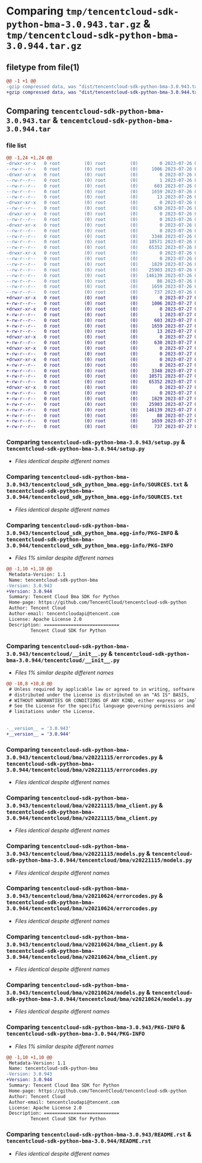 # Comparing `tmp/tencentcloud-sdk-python-bma-3.0.943.tar.gz` & `tmp/tencentcloud-sdk-python-bma-3.0.944.tar.gz`

## filetype from file(1)

```diff
@@ -1 +1 @@
-gzip compressed data, was "dist/tencentcloud-sdk-python-bma-3.0.943.tar", last modified: Wed Jul 26 00:31:40 2023, max compression
+gzip compressed data, was "dist/tencentcloud-sdk-python-bma-3.0.944.tar", last modified: Thu Jul 27 02:09:38 2023, max compression
```

## Comparing `tencentcloud-sdk-python-bma-3.0.943.tar` & `tencentcloud-sdk-python-bma-3.0.944.tar`

### file list

```diff
@@ -1,24 +1,24 @@
-drwxr-xr-x   0 root         (0) root         (0)        0 2023-07-26 00:31:40.000000 tencentcloud-sdk-python-bma-3.0.943/
--rw-r--r--   0 root         (0) root         (0)     1006 2023-07-26 00:31:40.000000 tencentcloud-sdk-python-bma-3.0.943/setup.py
-drwxr-xr-x   0 root         (0) root         (0)        0 2023-07-26 00:31:40.000000 tencentcloud-sdk-python-bma-3.0.943/tencentcloud_sdk_python_bma.egg-info/
--rw-r--r--   0 root         (0) root         (0)        1 2023-07-26 00:31:40.000000 tencentcloud-sdk-python-bma-3.0.943/tencentcloud_sdk_python_bma.egg-info/dependency_links.txt
--rw-r--r--   0 root         (0) root         (0)      603 2023-07-26 00:31:40.000000 tencentcloud-sdk-python-bma-3.0.943/tencentcloud_sdk_python_bma.egg-info/SOURCES.txt
--rw-r--r--   0 root         (0) root         (0)     1659 2023-07-26 00:31:40.000000 tencentcloud-sdk-python-bma-3.0.943/tencentcloud_sdk_python_bma.egg-info/PKG-INFO
--rw-r--r--   0 root         (0) root         (0)       13 2023-07-26 00:31:40.000000 tencentcloud-sdk-python-bma-3.0.943/tencentcloud_sdk_python_bma.egg-info/top_level.txt
-drwxr-xr-x   0 root         (0) root         (0)        0 2023-07-26 00:31:40.000000 tencentcloud-sdk-python-bma-3.0.943/tencentcloud/
--rw-r--r--   0 root         (0) root         (0)      630 2023-07-26 00:31:40.000000 tencentcloud-sdk-python-bma-3.0.943/tencentcloud/__init__.py
-drwxr-xr-x   0 root         (0) root         (0)        0 2023-07-26 00:31:40.000000 tencentcloud-sdk-python-bma-3.0.943/tencentcloud/bma/
--rw-r--r--   0 root         (0) root         (0)        0 2023-07-26 00:31:40.000000 tencentcloud-sdk-python-bma-3.0.943/tencentcloud/bma/__init__.py
-drwxr-xr-x   0 root         (0) root         (0)        0 2023-07-26 00:31:40.000000 tencentcloud-sdk-python-bma-3.0.943/tencentcloud/bma/v20221115/
--rw-r--r--   0 root         (0) root         (0)        0 2023-07-26 00:31:40.000000 tencentcloud-sdk-python-bma-3.0.943/tencentcloud/bma/v20221115/__init__.py
--rw-r--r--   0 root         (0) root         (0)     3348 2023-07-26 00:31:40.000000 tencentcloud-sdk-python-bma-3.0.943/tencentcloud/bma/v20221115/errorcodes.py
--rw-r--r--   0 root         (0) root         (0)    10571 2023-07-26 00:31:40.000000 tencentcloud-sdk-python-bma-3.0.943/tencentcloud/bma/v20221115/bma_client.py
--rw-r--r--   0 root         (0) root         (0)    65352 2023-07-26 00:31:40.000000 tencentcloud-sdk-python-bma-3.0.943/tencentcloud/bma/v20221115/models.py
-drwxr-xr-x   0 root         (0) root         (0)        0 2023-07-26 00:31:40.000000 tencentcloud-sdk-python-bma-3.0.943/tencentcloud/bma/v20210624/
--rw-r--r--   0 root         (0) root         (0)        0 2023-07-26 00:31:40.000000 tencentcloud-sdk-python-bma-3.0.943/tencentcloud/bma/v20210624/__init__.py
--rw-r--r--   0 root         (0) root         (0)     1829 2023-07-26 00:31:40.000000 tencentcloud-sdk-python-bma-3.0.943/tencentcloud/bma/v20210624/errorcodes.py
--rw-r--r--   0 root         (0) root         (0)    25903 2023-07-26 00:31:40.000000 tencentcloud-sdk-python-bma-3.0.943/tencentcloud/bma/v20210624/bma_client.py
--rw-r--r--   0 root         (0) root         (0)   146139 2023-07-26 00:31:40.000000 tencentcloud-sdk-python-bma-3.0.943/tencentcloud/bma/v20210624/models.py
--rw-r--r--   0 root         (0) root         (0)       88 2023-07-26 00:31:40.000000 tencentcloud-sdk-python-bma-3.0.943/setup.cfg
--rw-r--r--   0 root         (0) root         (0)     1659 2023-07-26 00:31:40.000000 tencentcloud-sdk-python-bma-3.0.943/PKG-INFO
--rw-r--r--   0 root         (0) root         (0)      737 2023-07-26 00:31:40.000000 tencentcloud-sdk-python-bma-3.0.943/README.rst
+drwxr-xr-x   0 root         (0) root         (0)        0 2023-07-27 02:09:38.000000 tencentcloud-sdk-python-bma-3.0.944/
+-rw-r--r--   0 root         (0) root         (0)     1006 2023-07-27 02:09:38.000000 tencentcloud-sdk-python-bma-3.0.944/setup.py
+drwxr-xr-x   0 root         (0) root         (0)        0 2023-07-27 02:09:38.000000 tencentcloud-sdk-python-bma-3.0.944/tencentcloud_sdk_python_bma.egg-info/
+-rw-r--r--   0 root         (0) root         (0)        1 2023-07-27 02:09:38.000000 tencentcloud-sdk-python-bma-3.0.944/tencentcloud_sdk_python_bma.egg-info/dependency_links.txt
+-rw-r--r--   0 root         (0) root         (0)      603 2023-07-27 02:09:38.000000 tencentcloud-sdk-python-bma-3.0.944/tencentcloud_sdk_python_bma.egg-info/SOURCES.txt
+-rw-r--r--   0 root         (0) root         (0)     1659 2023-07-27 02:09:38.000000 tencentcloud-sdk-python-bma-3.0.944/tencentcloud_sdk_python_bma.egg-info/PKG-INFO
+-rw-r--r--   0 root         (0) root         (0)       13 2023-07-27 02:09:38.000000 tencentcloud-sdk-python-bma-3.0.944/tencentcloud_sdk_python_bma.egg-info/top_level.txt
+drwxr-xr-x   0 root         (0) root         (0)        0 2023-07-27 02:09:38.000000 tencentcloud-sdk-python-bma-3.0.944/tencentcloud/
+-rw-r--r--   0 root         (0) root         (0)      630 2023-07-27 02:09:38.000000 tencentcloud-sdk-python-bma-3.0.944/tencentcloud/__init__.py
+drwxr-xr-x   0 root         (0) root         (0)        0 2023-07-27 02:09:38.000000 tencentcloud-sdk-python-bma-3.0.944/tencentcloud/bma/
+-rw-r--r--   0 root         (0) root         (0)        0 2023-07-27 02:09:38.000000 tencentcloud-sdk-python-bma-3.0.944/tencentcloud/bma/__init__.py
+drwxr-xr-x   0 root         (0) root         (0)        0 2023-07-27 02:09:38.000000 tencentcloud-sdk-python-bma-3.0.944/tencentcloud/bma/v20221115/
+-rw-r--r--   0 root         (0) root         (0)        0 2023-07-27 02:09:38.000000 tencentcloud-sdk-python-bma-3.0.944/tencentcloud/bma/v20221115/__init__.py
+-rw-r--r--   0 root         (0) root         (0)     3348 2023-07-27 02:09:38.000000 tencentcloud-sdk-python-bma-3.0.944/tencentcloud/bma/v20221115/errorcodes.py
+-rw-r--r--   0 root         (0) root         (0)    10571 2023-07-27 02:09:38.000000 tencentcloud-sdk-python-bma-3.0.944/tencentcloud/bma/v20221115/bma_client.py
+-rw-r--r--   0 root         (0) root         (0)    65352 2023-07-27 02:09:38.000000 tencentcloud-sdk-python-bma-3.0.944/tencentcloud/bma/v20221115/models.py
+drwxr-xr-x   0 root         (0) root         (0)        0 2023-07-27 02:09:38.000000 tencentcloud-sdk-python-bma-3.0.944/tencentcloud/bma/v20210624/
+-rw-r--r--   0 root         (0) root         (0)        0 2023-07-27 02:09:38.000000 tencentcloud-sdk-python-bma-3.0.944/tencentcloud/bma/v20210624/__init__.py
+-rw-r--r--   0 root         (0) root         (0)     1829 2023-07-27 02:09:38.000000 tencentcloud-sdk-python-bma-3.0.944/tencentcloud/bma/v20210624/errorcodes.py
+-rw-r--r--   0 root         (0) root         (0)    25903 2023-07-27 02:09:38.000000 tencentcloud-sdk-python-bma-3.0.944/tencentcloud/bma/v20210624/bma_client.py
+-rw-r--r--   0 root         (0) root         (0)   146139 2023-07-27 02:09:38.000000 tencentcloud-sdk-python-bma-3.0.944/tencentcloud/bma/v20210624/models.py
+-rw-r--r--   0 root         (0) root         (0)       88 2023-07-27 02:09:38.000000 tencentcloud-sdk-python-bma-3.0.944/setup.cfg
+-rw-r--r--   0 root         (0) root         (0)     1659 2023-07-27 02:09:38.000000 tencentcloud-sdk-python-bma-3.0.944/PKG-INFO
+-rw-r--r--   0 root         (0) root         (0)      737 2023-07-27 02:09:38.000000 tencentcloud-sdk-python-bma-3.0.944/README.rst
```

### Comparing `tencentcloud-sdk-python-bma-3.0.943/setup.py` & `tencentcloud-sdk-python-bma-3.0.944/setup.py`

 * *Files identical despite different names*

### Comparing `tencentcloud-sdk-python-bma-3.0.943/tencentcloud_sdk_python_bma.egg-info/SOURCES.txt` & `tencentcloud-sdk-python-bma-3.0.944/tencentcloud_sdk_python_bma.egg-info/SOURCES.txt`

 * *Files identical despite different names*

### Comparing `tencentcloud-sdk-python-bma-3.0.943/tencentcloud_sdk_python_bma.egg-info/PKG-INFO` & `tencentcloud-sdk-python-bma-3.0.944/tencentcloud_sdk_python_bma.egg-info/PKG-INFO`

 * *Files 1% similar despite different names*

```diff
@@ -1,10 +1,10 @@
 Metadata-Version: 1.1
 Name: tencentcloud-sdk-python-bma
-Version: 3.0.943
+Version: 3.0.944
 Summary: Tencent Cloud Bma SDK for Python
 Home-page: https://github.com/TencentCloud/tencentcloud-sdk-python
 Author: Tencent Cloud
 Author-email: tencentcloudapi@tencent.com
 License: Apache License 2.0
 Description: ============================
         Tencent Cloud SDK for Python
```

### Comparing `tencentcloud-sdk-python-bma-3.0.943/tencentcloud/__init__.py` & `tencentcloud-sdk-python-bma-3.0.944/tencentcloud/__init__.py`

 * *Files 1% similar despite different names*

```diff
@@ -10,8 +10,8 @@
 # Unless required by applicable law or agreed to in writing, software
 # distributed under the License is distributed on an "AS IS" BASIS,
 # WITHOUT WARRANTIES OR CONDITIONS OF ANY KIND, either express or implied.
 # See the License for the specific language governing permissions and
 # limitations under the License.
 
 
-__version__ = '3.0.943'
+__version__ = '3.0.944'
```

### Comparing `tencentcloud-sdk-python-bma-3.0.943/tencentcloud/bma/v20221115/errorcodes.py` & `tencentcloud-sdk-python-bma-3.0.944/tencentcloud/bma/v20221115/errorcodes.py`

 * *Files identical despite different names*

### Comparing `tencentcloud-sdk-python-bma-3.0.943/tencentcloud/bma/v20221115/bma_client.py` & `tencentcloud-sdk-python-bma-3.0.944/tencentcloud/bma/v20221115/bma_client.py`

 * *Files identical despite different names*

### Comparing `tencentcloud-sdk-python-bma-3.0.943/tencentcloud/bma/v20221115/models.py` & `tencentcloud-sdk-python-bma-3.0.944/tencentcloud/bma/v20221115/models.py`

 * *Files identical despite different names*

### Comparing `tencentcloud-sdk-python-bma-3.0.943/tencentcloud/bma/v20210624/errorcodes.py` & `tencentcloud-sdk-python-bma-3.0.944/tencentcloud/bma/v20210624/errorcodes.py`

 * *Files identical despite different names*

### Comparing `tencentcloud-sdk-python-bma-3.0.943/tencentcloud/bma/v20210624/bma_client.py` & `tencentcloud-sdk-python-bma-3.0.944/tencentcloud/bma/v20210624/bma_client.py`

 * *Files identical despite different names*

### Comparing `tencentcloud-sdk-python-bma-3.0.943/tencentcloud/bma/v20210624/models.py` & `tencentcloud-sdk-python-bma-3.0.944/tencentcloud/bma/v20210624/models.py`

 * *Files identical despite different names*

### Comparing `tencentcloud-sdk-python-bma-3.0.943/PKG-INFO` & `tencentcloud-sdk-python-bma-3.0.944/PKG-INFO`

 * *Files 1% similar despite different names*

```diff
@@ -1,10 +1,10 @@
 Metadata-Version: 1.1
 Name: tencentcloud-sdk-python-bma
-Version: 3.0.943
+Version: 3.0.944
 Summary: Tencent Cloud Bma SDK for Python
 Home-page: https://github.com/TencentCloud/tencentcloud-sdk-python
 Author: Tencent Cloud
 Author-email: tencentcloudapi@tencent.com
 License: Apache License 2.0
 Description: ============================
         Tencent Cloud SDK for Python
```

### Comparing `tencentcloud-sdk-python-bma-3.0.943/README.rst` & `tencentcloud-sdk-python-bma-3.0.944/README.rst`

 * *Files identical despite different names*

